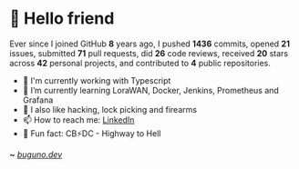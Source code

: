 # 🤖 Hello friend

Ever since I joined GitHub **8** years ago, I pushed **1436** commits, opened **21** issues, submitted **71** pull requests, did **26** code reviews, received **20** stars across **42** personal projects, and contributed to **4** public repositories.

- 🐍 I'm currently working with Typescript
- 🌱 I’m currently learning LoraWAN, Docker, Jenkins, Prometheus and Grafana
- 🔭 I also like hacking, lock picking and firearms
- 📫 How to reach me: [LinkedIn](https://www.linkedin.com/in/brunodesouzabezerra/)
- 🤡 Fun fact: CB⚡DC - Highway to Hell

**~** [_buguno.dev_](https://buguno.dev)

